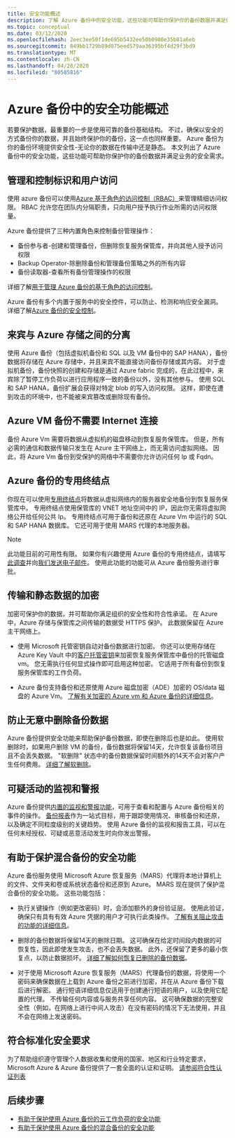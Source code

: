 ```yaml
---
title: 安全功能概述
description: 了解 Azure 备份中的安全功能，这些功能可帮助你保护你的备份数据并满足你的业务的安全需求。
ms.topic: conceptual
ms.date: 03/12/2020
ms.openlocfilehash: 2eec3ee50f1de695b5432ee50b0900e35b81a6eb
ms.sourcegitcommit: 849bb1729b89d075eed579aa36395bf4d29f3bd9
ms.translationtype: MT
ms.contentlocale: zh-CN
ms.lasthandoff: 04/28/2020
ms.locfileid: "80585816"
---
```

# <a name="overview-of-security-features-in-azure-backup"></a>Azure 备份中的安全功能概述

若要保护数据，最重要的一步是使用可靠的备份基础结构。 不过，确保以安全的方式备份你的数据，并且始终保护你的备份，这一点也同样重要。 Azure 备份为你的备份环境提供安全性-无论你的数据在传输中还是静态。 本文列出了 Azure 备份中的安全功能，这些功能可帮助你保护你的备份数据并满足业务的安全需求。

## <a name="management-and-control-of-identity-and-user-access"></a>管理和控制标识和用户访问

使用 azure 备份可以使用[Azure 基于角色的访问控制（RBAC）](https://docs.microsoft.com/azure/role-based-access-control/built-in-roles)来管理精细访问权限。 RBAC 允许您在团队内分隔职责，只向用户授予执行作业所需的访问权限量。

Azure 备份提供了三种内置角色来控制备份管理操作：

* 备份参与者-创建和管理备份，但删除恢复服务保管库，并向其他人授予访问权限
* Backup Operator-除删除备份和管理备份策略之外的所有内容
* 备份读取器-查看所有备份管理操作的权限

详细了解[用于管理 Azure 备份的基于角色的访问控制](https://docs.microsoft.com/azure/backup/backup-rbac-rs-vault)。

Azure 备份有多个内置于服务中的安全控件，可以防止、检测和响应安全漏洞。 详细了解[Azure 备份的安全控制](https://docs.microsoft.com/azure/backup/backup-security-controls)。

## <a name="separation-between-guest-and-azure-storage"></a>来宾与 Azure 存储之间的分离

使用 Azure 备份（包括虚拟机备份和 SQL 以及 VM 备份中的 SAP HANA），备份数据将存储在 Azure 存储中，并且来宾不能直接访问备份存储或其内容。  对于虚拟机备份，备份快照的创建和存储是通过 Azure fabric 完成的，在此过程中，来宾除了暂停工作负荷以进行应用程序一致的备份以外，没有其他参与。  使用 SQL 和 SAP HANA，备份扩展会获得对特定 blob 的写入访问权限。  这样，即使在遭到攻击的环境中，也不能被来宾篡改或删除现有备份。

## <a name="internet-connectivity-not-required-for-azure-vm-backup"></a>Azure VM 备份不需要 Internet 连接

备份 Azure Vm 需要将数据从虚拟机的磁盘移动到恢复服务保管库。 但是，所有必需的通信和数据传输只发生在 Azure 主干网络上，而无需访问虚拟网络。 因此，将 Azure Vm 备份到受保护的网络中不需要你允许访问任何 Ip 或 Fqdn。

## <a name="private-endpoints-for-azure-backup"></a>Azure 备份的专用终结点

你现在可以使用[专用终结点](https://docs.microsoft.com/azure/private-link/private-endpoint-overview)将数据从虚拟网络内的服务器安全地备份到恢复服务保管库中。 专用终结点使用保管库的 VNET 地址空间中的 IP，因此你无需将虚拟网络公开给任何公共 Ip。 专用终结点可用于备份和还原在 Azure Vm 中运行的 SQL 和 SAP HANA 数据库。 它还可用于使用 MARS 代理的本地服务器。

>[!NOTE]
> 此功能目前的可用性有限。 如果你有兴趣使用 Azure 备份的专用终结点，请填写[此调查](https://forms.microsoft.com/Pages/ResponsePage.aspx?id=v4j5cvGGr0GRqy180BHbR0H3_nezt2RNkpBCUTbWEapUQk5EQ1QxRzVOWDNDS1Y1Q0xLTkdLQ0U0RC4u)并向[我们发送电子邮件](mailto:azbackupnetsec@microsoft.com)。 使用此功能的功能可从 Azure 备份服务进行审批。

## <a name="encryption-of-data-in-transit-and-at-rest"></a>传输和静态数据的加密

加密可保护你的数据，并可帮助你满足组织的安全性和符合性承诺。 在 Azure 中，Azure 存储与保管库之间传输的数据受 HTTPS 保护。 此数据保留在 Azure 主干网络上。

* 使用 Microsoft 托管密钥自动对备份数据进行加密。 你还可以使用存储在 Azure Key Vault 中的[客户托管密钥](https://docs.microsoft.com/azure/backup/backup-azure-security-feature-cloud#encryption-of-backup-data-using-customer-managed-keys)来加密恢复服务保管库中备份的托管磁盘 vm。 您无需执行任何显式操作即可启用这种加密。 它适用于所有备份到恢复服务保管库的工作负荷。

* Azure 备份支持备份和还原使用 Azure 磁盘加密（ADE）加密的 OS/data 磁盘的 Azure Vm。 [了解有关加密的 Azure vm 和 Azure 备份的详细信息](https://docs.microsoft.com/azure/backup/backup-azure-vms-encryption)。

## <a name="protection-of-backup-data-from-unintentional-deletes"></a>防止无意中删除备份数据

Azure 备份提供安全功能来帮助保护备份数据，即使在删除后也是如此。 使用软删除时，如果用户删除 VM 的备份，备份数据将保留14天，允许恢复该备份项目且不会丢失数据。 "软删除" 状态中的备份数据保留时间额外的14天不会对客户产生任何费用。 [详细了解软删除](https://docs.microsoft.com/azure/backup/backup-azure-security-feature-cloud#soft-delete)。

## <a name="monitoring-and-alerts-of-suspicious-activity"></a>可疑活动的监视和警报

Azure 备份提供[内置的监视和警报功能](https://docs.microsoft.com/azure/backup/backup-azure-monitoring-built-in-monitor)，可用于查看和配置与 Azure 备份相关的事件的操作。 [备份报表](https://docs.microsoft.com/azure/backup/configure-reports)作为一站式目标，用于跟踪使用情况、审核备份和还原，以及确定不同粒度级别的关键趋势。 使用 Azure 备份的监视和报告工具，可以在任何未经授权、可疑或恶意活动发生时向你发出警报。

## <a name="security-features-to-help-protect-hybrid-backups"></a>有助于保护混合备份的安全功能

Azure 备份服务使用 Microsoft Azure 恢复服务（MARS）代理将本地计算机上的文件、文件夹和卷或系统状态备份和还原到 Azure。 MARS 现在提供了保护混合备份的安全功能。 这些功能包括：

* 执行关键操作（例如更改密码）时，会添加额外的身份验证层。 使用此验证，确保只有具有有效 Azure 凭据的用户才可执行此类操作。 [了解有关阻止攻击的功能的详细信息](https://docs.microsoft.com/azure/backup/backup-azure-security-feature#prevent-attacks)。

* 删除的备份数据将保留14天的删除日期。 这可确保在给定时间段内数据的可恢复性，因此即使发生攻击，也不会丢失数据。 此外，还保留了更多的最小恢复点，以防止数据损坏。 [详细了解如何恢复已删除的备份数据](https://docs.microsoft.com/azure/backup/backup-azure-security-feature#recover-deleted-backup-data)。

* 对于使用 Microsoft Azure 恢复服务（MARS）代理备份的数据，将使用一个密码来确保数据在上载到 Azure 备份之前进行加密，并在从 Azure 备份下载后进行解密。 通行短语详细信息仅适用于创建通行短语的用户，以及使用它配置的代理。 不传输任何内容或与服务共享任何内容。 这可确保数据的完整安全性（例如，在网络上进行中间人攻击）在没有密码的情况下无法使用，并且不会在网络上发送密码。

## <a name="compliance-with-standardized-security-requirements"></a>符合标准化安全要求

为了帮助组织遵守管理个人数据收集和使用的国家、地区和行业特定要求，Microsoft Azure & Azure 备份提供了一套全面的认证和证明。 [请参阅符合性认证列表](compliance-offerings.md)

## <a name="next-steps"></a>后续步骤

* [有助于保护使用 Azure 备份的云工作负荷的安全功能](backup-azure-security-feature-cloud.md)
* [有助于保护使用 Azure 备份的混合备份的安全功能](backup-azure-security-feature.md)
